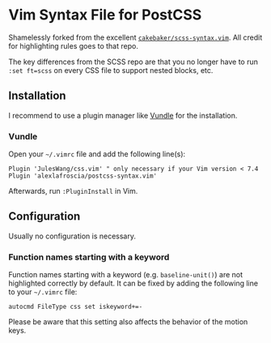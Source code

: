 # Vim Syntax File for PostCSS

Shamelessly forked from the excellent [`cakebaker/scss-syntax.vim`](https://github.com/cakebaker/scss-syntax.vim).  All credit for highlighting rules goes to that repo.

The key differences from the SCSS repo are that you no longer have to run `:set ft=scss` on every CSS file to support nested blocks, etc.

## Installation

I recommend to use a plugin manager like [Vundle](https://github.com/gmarik/vundle) for the installation.

### Vundle

Open your `~/.vimrc` file and add the following line(s):

```vim
Plugin 'JulesWang/css.vim' " only necessary if your Vim version < 7.4
Plugin 'alexlafroscia/postcss-syntax.vim'
```

Afterwards, run `:PluginInstall` in Vim.

## Configuration

Usually no configuration is necessary.

### Function names starting with a keyword

Function names starting with a keyword (e.g. `baseline-unit()`) are not highlighted correctly by default. It can be fixed by adding the following line to your `~/.vimrc` file:

```vim
autocmd FileType css set iskeyword+=-
```

Please be aware that this setting also affects the behavior of the motion keys.
